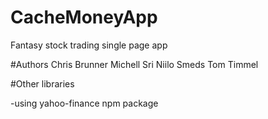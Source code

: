 # CacheMoneyApp
Fantasy stock trading single page app

#Authors
Chris Brunner
Michell Sri
Niilo Smeds
Tom Timmel

#Other libraries

-using yahoo-finance npm package